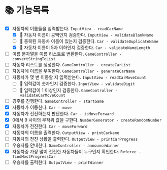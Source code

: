# 📚 기능목록
- [x] 자동차의 이름들을 입력받는다. ``InputView - readCarName``
  - [x] 🚫 자동차 이름이 공백인지 검증한다. ``InputView - validateBlankName``
  - [ ] 🚫 중복된 자동차 이름이 있는지 검증한다. ``Car - validateDuplicateName``
  - [x] 🚫 자동차 이름이 5자 이하인지 검증한다. ``Car - validateNameLength``
- [ ] 이름 문자열을 이름 리스트로 변환한다. ``GameController - convertStringToList``
- [ ] 자동차 리스트를 생성한다. ``GameController - createCarList``
- [ ] 자동차에 이름을 부여한다. ``GameController - generateCarName``
- [ ] 자동차가 몇 번 이동할 지 입력받는다.  ``InputView - readCarMoveCount``
  - [ ] 🚫 입력값이 숫자인지 검증한다. ``InputView - validateDigit``
  - [ ] 🚫 입력값이 1 이상인지 검증한다. ``GameController - validateCarMoveCount``
- [ ] 경주를 진행한다. ``GameController - startGame``
- [x] 자동차가 이동한다. ``Car - move``
- [x] 자동차가 전진하는지 판단한다. ``Car - isMoveForward``
- [x] 0에서 9 사이의 무작위 값을 구한다. ``NumberGenerator - createRandomNumber`` 
- [x] 자동차가 전진한다. ``Car - moveForward``
- [ ] 자동차의 이름을 출력한다. ``OutputView - printCarName``
- [ ] 자동차의 전진 상황을 출력한다. ``OutputView - printCarProgress``
- [ ] 우승자를 안내한다. ``GameController - announceWinner``
- [x] 자동차중 가장 많이 전진한 자동차들이 누구인지 확인한다. ``Referee - findMostProgressCar``
- [ ] 우승자를 출력한다. ``OutputView - printWinner``
